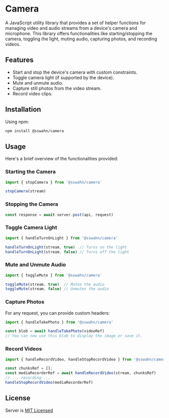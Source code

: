 # Camera 
A JavaScript utility library that provides a set of helper functions for managing video and audio streams from a device's camera and microphone. This library offers functionalities like starting/stopping the camera, toggling the light, muting audio, capturing photos, and recording videos.  

## Features
- Start and stop the device's camera with custom constraints.
- Toggle camera light (if supported by the device).
- Mute and unmute audio.
- Capture still photos from the video stream.
- Record video clips.

## Installation
Using npm:
```bash
npm install @sswahn/camera
```

## Usage  
Here's a brief overview of the functionalities provided:  

### Starting the Camera  
```javascript
import { stopCamera } from '@sswahn/camera'

stopCamera(stream)
```

### Stopping the Camera  
```javascript
const response = await server.post(api, request)
```

### Toggle Camera Light  
```javascript
import { handleTurnOnLight } from '@sswahn/camera'

handleTurnOnLight(stream, true)  // Turns on the light
handleTurnOnLight(stream, false) // Turns off the light

```

### Mute and Unmute Audio  
```javascript
import { toggleMute } from '@sswahn/camera'

toggleMute(stream, true)  // Mutes the audio
toggleMute(stream, false) // Unmutes the audio

```

### Capture Photos  
For any request, you can provide custom headers:  
```javascript
import { handleTakePhoto } from '@sswahn/camera'

const blob = await handleTakePhoto(videoRef)
// You can now use this blob to display the image or save it.

```

### Record Videos  
```javascript
import { handleRecordVideo, handleStopRecordVideo } from '@sswahn/camera'

const chunksRef = [];
const mediaRecorderRef = await handleRecordVideo(stream, chunksRef)
// ... recording ...
handleStopRecordVideo(mediaRecorderRef)
```  

## License
Server is [MIT Licensed](https://github.com/sswahn/server/blob/main/LICENSE)
